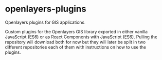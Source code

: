 # openlayers-plugins
Openlayers plugins for GIS applications.

Custom plugins for the Openlayers GIS library exported in either vanilla JavaScript (ES6) or as React Components with JavaScript (ES6).
Pulling the repository will download both for now but they will later be split in two different repositories each of them with instructions
on how to use the plugins.
